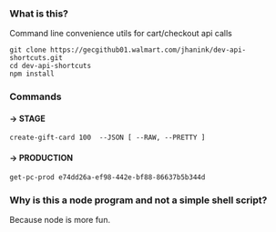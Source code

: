 ### What is this?

Command line convenience utils for cart/checkout api calls

```
git clone https://gecgithub01.walmart.com/jhanink/dev-api-shortcuts.git
cd dev-api-shortcuts
npm install
```

### Commands

#### → STAGE

```
create-gift-card 100  --JSON [ --RAW, --PRETTY ]
``` 

#### → PRODUCTION

```
get-pc-prod e74dd26a-ef98-442e-bf88-86637b5b344d
```

### Why is this a node program and not a simple shell script?

Because node is more fun.

